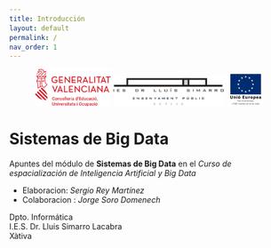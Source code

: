 ```yaml
---
title: Introducción
layout: default
permalink: /
nav_order: 1
---
```



<div align="center">
    <img src="../img/logos/GVA-Conselleria-Educació-Universitats-Ocupació.png" alt="Logo GVA" width="27%" />
    <img src="../img/logos/Logo Centre Complet.png" alt="Logo Simarro" width="40%" />
    <img src="../img/logos/FSE2col_val (Custom).png" alt="Logo UE" width="13%" />
</div>


# Sistemas de Big Data

Apuntes del módulo de **Sistemas de Big Data** en el *Curso de espacialización de Inteligencia Artificial y Big Data*

- Elaboracion: *Sergio Rey Martínez*
- Colaboracion : *Jorge Soro Domenech*

Dpto. Informática  
I.E.S. Dr. Lluis Simarro Lacabra  
Xàtiva